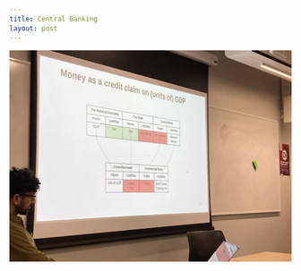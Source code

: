 ```yaml
---
title: Central Banking
layout: post
---
```


![central banking](/assets/2024-central-banking/central-banking.jpeg)
